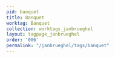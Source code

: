 ```yaml
---
pid: banquet
title: Banquet
worktag: Banquet
collection: worktags_janbrueghel
layout: tagpage_janbrueghel
order: '006'
permalink: "/janbrueghel/tags/banquet"
---
```

